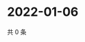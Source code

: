 # 2022-01-06

共 0 条

<!-- BEGIN WEIBO -->
<!-- 最后更新时间 Thu Jan 06 2022 21:19:25 GMT+0800 (China Standard Time) -->

<!-- END WEIBO -->
